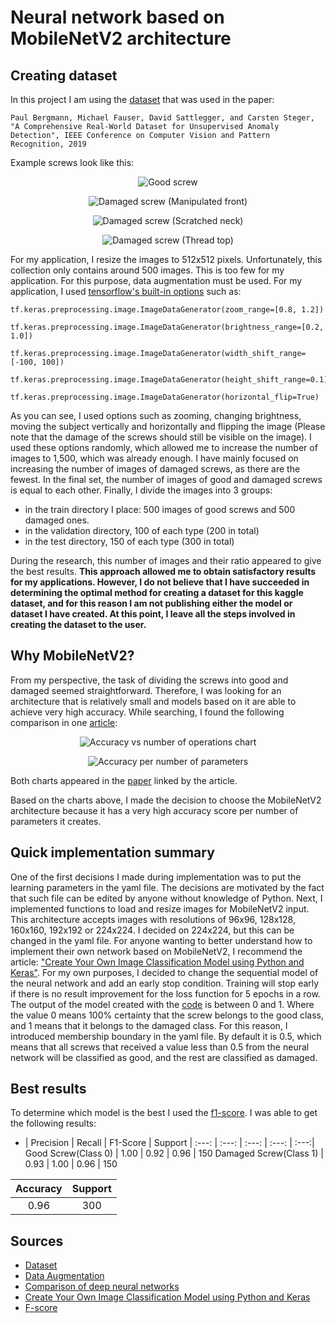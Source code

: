 # Neural network based on MobileNetV2 architecture #  

## Creating dataset ##
In this project I am using the [dataset](https://www.kaggle.com/datasets/thomasdubail/screwanomalies-detection) that was used in the paper:
```
Paul Bergmann, Michael Fauser, David Sattlegger, and Carsten Steger, "A Comprehensive Real-World Dataset for Unsupervised Anomaly Detection", IEEE Conference on Computer Vision and Pattern Recognition, 2019 
```
Example screws look like this:

<p align="center">
    <img alt="Good screw" src="https://github.com/Maokx1/qcsfs/data/sample_screws/good/005.png">
</p>

<p align="center">
    <img alt="Damaged screw (Manipulated front)" src="https://github.com/Maokx1/qcsfs/data/sample_screws/damaged/020_mf.png">
</p>

<p align="center">
    <img alt="Damaged screw (Scratched neck)" src="https://github.com/Maokx1/qcsfs/data/sample_screws/damaged/020_sn.png">
</p>

<p align="center">
    <img alt="Damaged screw (Thread top)" src="https://github.com/Maokx1/qcsfs/data/sample_screws/damaged/020_tt.png">
</p>

For my application, I resize the images to 512x512 pixels. Unfortunately, this collection only contains around 500 images. This is too few for my application. For this purpose, data augmentation must be used. For my application, I used [tensorflow's built-in options](https://www.tensorflow.org/api_docs/python/tf/keras/preprocessing/image/ImageDataGenerator) such as: 
```
tf.keras.preprocessing.image.ImageDataGenerator(zoom_range=[0.8, 1.2])

tf.keras.preprocessing.image.ImageDataGenerator(brightness_range=[0.2, 1.0])

tf.keras.preprocessing.image.ImageDataGenerator(width_shift_range=[-100, 100])

tf.keras.preprocessing.image.ImageDataGenerator(height_shift_range=0.1)

tf.keras.preprocessing.image.ImageDataGenerator(horizontal_flip=True)
```
As you can see, I used options such as zooming, changing brightness, moving the subject vertically and horizontally and flipping the image (Please note that the damage of the screws should still be visible on the image). I used these options randomly, which allowed me to increase the number of images to 1,500, which was already enough. I have mainly focused on increasing the number of images of damaged screws, as there are the fewest. In the final set, the number of images of good and damaged screws is equal to each other.
Finally, I divide the images into 3 groups: 
* in the train directory I place: 500 images of good screws and 500 damaged ones.
* in the validation directory, 100 of each type (200 in total)
* in the test directory, 150 of each type (300 in total)

During the research, this number of images and their ratio appeared to give the best results.
**This approach allowed me to obtain satisfactory results for my applications. However, I do not believe that I have succeeded in determining the optimal method for creating a dataset for this kaggle dataset, and for this reason I am not publishing either the model or dataset I have created. At this point, I leave all the steps involved in creating the dataset to the user.**

## Why MobileNetV2? ##

From my perspective, the task of dividing the screws into good and damaged seemed straightforward. Therefore, I was looking for an architecture that is relatively small and models based on it are able to achieve very high accuracy. While searching, I found the following comparison in one [article](https://culurciello.medium.com/analysis-of-deep-neural-networks-dcf398e71aae):

<p align="center">
    <img alt="Accuracy vs number of operations chart" src="https://github.com/Maokx1/qcsfs/docs/imgs/nn_chart1.png">
</p>

<p align="center">
    <img alt="Accuracy per number of parameters" src="https://github.com/Maokx1/qcsfs/docs/imgs/nn_chart2.png">
</p>

Both charts appeared in the [paper](https://arxiv.org/abs/1605.07678) linked by the article.

Based on the charts above, I made the decision to choose the MobileNetV2 architecture because it has a very high accuracy score per number of parameters it creates.

## Quick implementation summary ##

One of the first decisions I made during implementation was to put the learning parameters in the yaml file. The decisions are motivated by the fact that such file can be edited by anyone without knowledge of Python. Next, I implemented functions to load and resize images for MobileNetV2 input. This architecture accepts images with resolutions of 96x96, 128x128, 160x160, 192x192 or 224x224. I decided on 224x224, but this can be changed in the yaml file. For anyone wanting to better understand how to implement their own network based on MobileNetV2, I recommend the article: ["Create Your Own Image Classification Model using Python and Keras"](https://www.analyticsvidhya.com/blog/2020/10/create-image-classification-model-python-keras/). For my own purposes, I decided to change the sequential model of the neural network and add an early stop condition. Training will stop early if there is no result improvement for the loss function for 5 epochs in a row. The output of the model created with the [code](https://github.com/Maokx1/qcsfs/src/qcsfs/neural_network/nn_training.py) is between 0 and 1. Where the value 0 means 100% certainty that the screw belongs to the good class, and 1 means that it belongs to the damaged class. For this reason, I introduced membership boundary in the yaml file. By default it is 0.5, which means that all screws that received a value less than 0.5 from the neural network will be classified as good, and the rest are classified as damaged. 

## Best results ##

To determine which model is the best I used the [f1-score](https://deepai.org/machine-learning-glossary-and-terms/f-score). I was able to get the following results:

- | Precision | Recall | F1-Score | Support
| :---:  | :---: | :---: | :---: | :---:|
Good Screw(Class 0) | 1.00 | 0.92 | 0.96 | 150
Damaged Screw(Class 1) | 0.93 | 1.00 | 0.96 | 150

Accuracy | Support
| :---:  | :---: 
0.96 | 300

## Sources ##

* [Dataset](https://www.kaggle.com/datasets/thomasdubail/screwanomalies-detection)
* [Data Augmentation](https://www.tensorflow.org/api_docs/python/tf/keras/preprocessing/image/ImageDataGenerator)
* [Comparison of deep neural networks](https://culurciello.medium.com/analysis-of-deep-neural-networks-dcf398e71aae)
* [Create Your Own Image Classification Model using Python and Keras](https://www.analyticsvidhya.com/blog/2020/10/create-image-classification-model-python-keras/)
* [F-score](https://deepai.org/machine-learning-glossary-and-terms/f-score)